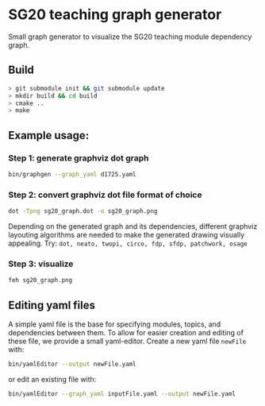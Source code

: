 # SG20 teaching graph generator

Small graph generator to visualize the SG20 teaching module dependency graph.

## Build
```bash
> git submodule init && git submodule update
> mkdir build && cd build
> cmake ..
> make
```

## Example usage:
### Step 1: generate graphviz dot graph
```bash
bin/graphgen --graph_yaml d1725.yaml
```

### Step 2: convert graphviz dot file format of choice
```bash
dot -Tpng sg20_graph.dot -o sg20_graph.png
```
Depending on the generated graph and its dependencies, different graphviz layouting algorithms are needed to make the generated drawing visually appealing. Try: `dot, neato, twopi, circo, fdp, sfdp, patchwork, osage`

### Step 3: visualize
```bash
feh sg20_graph.png
```

## Editing yaml files
A simple yaml file is the base for specifying modules, topics, and dependencies between them.
To allow for easier creation and editing of these file, we provide a small yaml-editor.
Create a new yaml file `newFile` with:
```bash
bin/yamlEditor --output newFile.yaml
```
or edit an existing file with:
```bash
bin/yamlEditor --graph_yaml inputFile.yaml --output newFile.yaml
```
